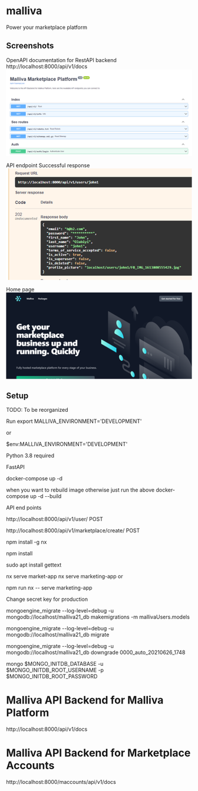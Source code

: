 # malliva
Power your marketplace platform

## Screenshots

OpenAPI documentation for RestAPI backend  http://localhost:8000/api/v1/docs
![OpenAPI](https://github.com/malliva/malliva/blob/master/malliva_api_docs.png)

API endpoint Successful response
![API endpoint response](https://github.com/malliva/malliva/blob/master/success_response.png)

Home page
![Home page](https://github.com/malliva/malliva/blob/master/screenshot_home.png)

## Setup

TODO: To be reorganized

Run 
export MALLIVA_ENVIRONMENT='DEVELOPMENT'

or 

$env:MALLIVA_ENVIRONMENT='DEVELOPMENT'

Python 3.8 required

FastAPI

docker-compose up -d

when you want to rebuild image otherwise just run the above
docker-compose up -d --build

API end points

http://localhost:8000/api/v1/user/ POST

http://localhost:8000/api/v1/marketplace/create/ POST

npm install -g nx

npm install

sudo apt install gettext

nx serve market-app
nx serve marketing-app or 

npm run nx -- serve marketing-app

Change secret key for production

mongoengine_migrate --log-level=debug -u mongodb://localhost/malliva21_db makemigrations -m mallivaUsers.models

mongoengine_migrate --log-level=debug -u mongodb://localhost/malliva21_db migrate

mongoengine_migrate --log-level=debug -u mongodb://localhost/malliva21_db downgrade 0000_auto_20210626_1748

mongo $MONGO_INITDB_DATABASE -u $MONGO_INITDB_ROOT_USERNAME -p $MONGO_INITDB_ROOT_PASSWORD


# Malliva API Backend for Malliva Platform

http://localhost:8000/api/v1/docs


# Malliva API Backend for Marketplace Accounts
http://localhost:8000/maccounts/api/v1/docs
